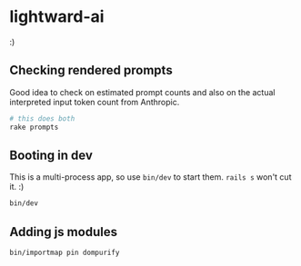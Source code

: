 # lightward-ai

:)

## Checking rendered prompts

Good idea to check on estimated prompt counts and also on the actual interpreted input token count from Anthropic.

```sh
# this does both
rake prompts
```

## Booting in dev

This is a multi-process app, so use `bin/dev` to start them. `rails s` won't cut it. :)

```sh
bin/dev
```

## Adding js modules

```sh
bin/importmap pin dompurify
```
